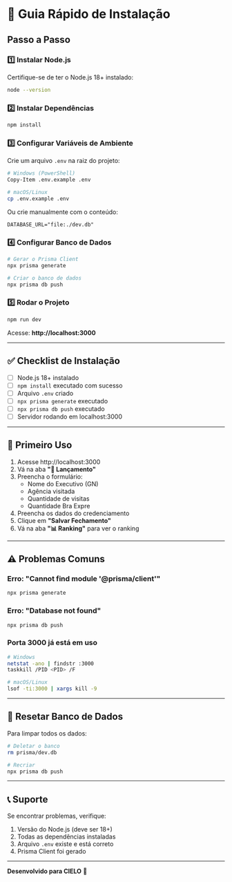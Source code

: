 # 🚀 Guia Rápido de Instalação

## Passo a Passo

### 1️⃣ Instalar Node.js
Certifique-se de ter o Node.js 18+ instalado:
```bash
node --version
```

### 2️⃣ Instalar Dependências
```bash
npm install
```

### 3️⃣ Configurar Variáveis de Ambiente

Crie um arquivo `.env` na raiz do projeto:

```bash
# Windows (PowerShell)
Copy-Item .env.example .env

# macOS/Linux
cp .env.example .env
```

Ou crie manualmente com o conteúdo:
```
DATABASE_URL="file:./dev.db"
```

### 4️⃣ Configurar Banco de Dados

```bash
# Gerar o Prisma Client
npx prisma generate

# Criar o banco de dados
npx prisma db push
```

### 5️⃣ Rodar o Projeto

```bash
npm run dev
```

Acesse: **http://localhost:3000**

---

## ✅ Checklist de Instalação

- [ ] Node.js 18+ instalado
- [ ] `npm install` executado com sucesso
- [ ] Arquivo `.env` criado
- [ ] `npx prisma generate` executado
- [ ] `npx prisma db push` executado
- [ ] Servidor rodando em localhost:3000

---

## 🎯 Primeiro Uso

1. Acesse http://localhost:3000
2. Vá na aba **"📝 Lançamento"**
3. Preencha o formulário:
   - Nome do Executivo (GN)
   - Agência visitada
   - Quantidade de visitas
   - Quantidade Bra Expre
4. Preencha os dados do credenciamento
5. Clique em **"Salvar Fechamento"**
6. Vá na aba **"📊 Ranking"** para ver o ranking

---

## ⚠️ Problemas Comuns

### Erro: "Cannot find module '@prisma/client'"
```bash
npx prisma generate
```

### Erro: "Database not found"
```bash
npx prisma db push
```

### Porta 3000 já está em uso
```bash
# Windows
netstat -ano | findstr :3000
taskkill /PID <PID> /F

# macOS/Linux
lsof -ti:3000 | xargs kill -9
```

---

## 🔄 Resetar Banco de Dados

Para limpar todos os dados:

```bash
# Deletar o banco
rm prisma/dev.db

# Recriar
npx prisma db push
```

---

## 📞 Suporte

Se encontrar problemas, verifique:
1. Versão do Node.js (deve ser 18+)
2. Todas as dependências instaladas
3. Arquivo `.env` existe e está correto
4. Prisma Client foi gerado

---

**Desenvolvido para CIELO** 🚀


